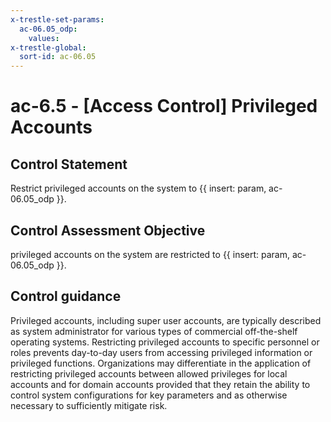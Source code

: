 ```yaml
---
x-trestle-set-params:
  ac-06.05_odp:
    values:
x-trestle-global:
  sort-id: ac-06.05
---
```


# ac-6.5 - \[Access Control\] Privileged Accounts

## Control Statement

Restrict privileged accounts on the system to {{ insert: param, ac-06.05_odp }}.

## Control Assessment Objective

privileged accounts on the system are restricted to {{ insert: param, ac-06.05_odp }}.

## Control guidance

Privileged accounts, including super user accounts, are typically described as system administrator for various types of commercial off-the-shelf operating systems. Restricting privileged accounts to specific personnel or roles prevents day-to-day users from accessing privileged information or privileged functions. Organizations may differentiate in the application of restricting privileged accounts between allowed privileges for local accounts and for domain accounts provided that they retain the ability to control system configurations for key parameters and as otherwise necessary to sufficiently mitigate risk.
